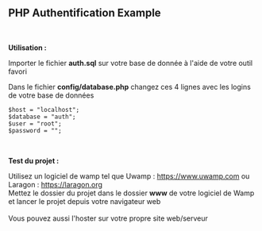 <h2>PHP Authentification Example</h2>

<br>

__Utilisation :__

Importer le fichier __auth.sql__ sur votre base de donnée à l'aide de votre outil favori

Dans le fichier __config/database.php__ changez ces 4 lignes avec les logins de votre base de données

```
$host = "localhost";
$database = "auth";
$user = "root";
$password = "";
```

<br>

__Test du projet :__

Utilisez un logiciel de wamp tel que Uwamp : https://www.uwamp.com ou Laragon : https://laragon.org
<br>
Mettez le dossier du projet dans le dossier __www__ de votre logiciel de Wamp et lancer le projet depuis votre navigateur web
<br><br>
Vous pouvez aussi l'hoster sur votre propre site web/serveur

